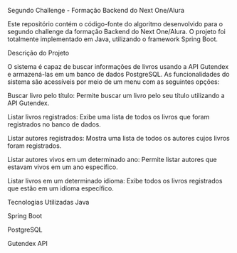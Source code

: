 
Segundo Challenge - Formação Backend do Next One/Alura

Este repositório contém o código-fonte do algoritmo desenvolvido para o segundo challenge da formação Backend do Next One/Alura. O projeto foi totalmente implementado em Java, utilizando o framework Spring Boot.


Descrição do Projeto

O sistema é capaz de buscar informações de livros usando a API Gutendex e armazená-las em um banco de dados PostgreSQL. As funcionalidades do sistema são acessíveis por meio de um menu com as seguintes opções:

Buscar livro pelo título: Permite buscar um livro pelo seu título utilizando a API Gutendex.

Listar livros registrados: Exibe uma lista de todos os livros que foram registrados no banco de dados.

Listar autores registrados: Mostra uma lista de todos os autores cujos livros foram registrados.

Listar autores vivos em um determinado ano: Permite listar autores que estavam vivos em um ano específico.

Listar livros em um determinado idioma: Exibe todos os livros registrados que estão em um idioma específico.


Tecnologias Utilizadas
Java

Spring Boot

PostgreSQL

Gutendex API
